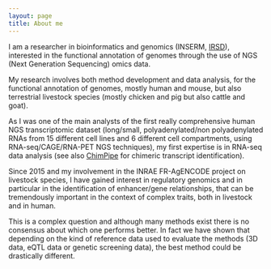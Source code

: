 ```yaml
---
layout: page
title: About me
---
```


I am a researcher in bioinformatics and genomics (INSERM, [IRSD](http://www.irsd.fr/)), interested in the functional annotation of genomes through the use of NGS (Next Generation Sequencing) omics data.

My research involves both method development and data analysis, for the functional annotation of genomes, mostly human and mouse, but also terrestrial livestock species (mostly chicken and pig but also cattle and goat).

As I was one of the main analysts of the first really comprehensive human NGS transcriptomic dataset (long/small, polyadenylated/non polyadenylated RNAs from 15 different cell lines and 6 different cell compartments, using RNA-seq/CAGE/RNA-PET NGS techniques), my first expertise is in RNA-seq data analysis (see also [ChimPipe](https://github.com/Chimera-tools/ChimPipe) for chimeric transcript identification).

Since 2015 and my involvement in the INRAE FR-AgENCODE project on livestock species, I have gained interest in regulatory genomics and in particular in the identification of enhancer/gene relationships, that can be tremendously important in the context of complex traits, both in livestock and in human.

This is a complex question and although many methods exist there is no consensus about which one performs better. In fact we have shown that depending on the kind of reference data used to evaluate the methods (3D data, eQTL data or genetic screening data), the best method could be drastically different.





